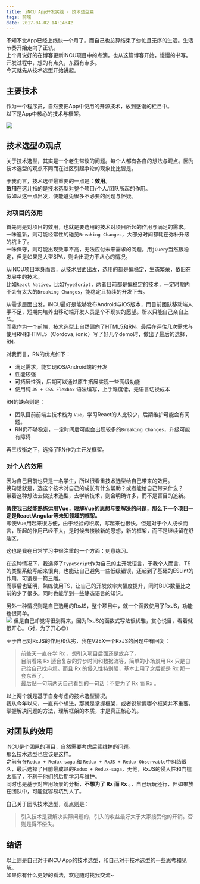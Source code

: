 ```yaml
---
title: iNCU App开发实践 - 技术选型篇
tags: 前端
date: 2017-04-02 14:14:42
---
```

不知不觉App已经上线快一个月了。而自己也总算结束了匆忙且无序的生活。生活节奏开始走向了正轨。  
上个月说好的在博客更新iNCU项目中的点滴，也从这篇博客开始，慢慢的书写。  
开发过程中，想的有点久，东西有点多。  
今天就先从技术选型开始讲起。  

## 主要技术

作为一个程序员，自然要把App中使用的开源技术，放到感谢的栏目中。  
以下是App中核心的技术与框架。  

![](//7xoxxe.com1.z0.glb.clouddn.com/2017-09-09-045758.png)

## 技术选型の观点

关于技术选型，其实是一个老生常谈的问题。每个人都有各自的想法与观点。因为技术选型的观点不同而在社区引起争论的现象比比皆是。  

于我而言，技术选型最重要的一点是：**效用**。  
**效用**在这儿指的是技术选型对整个项目/个人/团队所起的作用。  
假如从这一点出发，便能避免很多不必要的问题与怀疑。  

### 对项目的效用
首先则是对项目的效用，也就是要选用的技术对项目所起的作用与满足的需求。  
一味追新，则可能经常性的碰见`Breaking Changes`，大部分时间都耗在弥补升级的坑上了。  
一味保守，则可能出现效率不高，无法应付未来需求的问题。用`jQuery`当然很稳定，但是如果是大型SPA，则会出现力不从心的情况。  

从iNCU项目本身而言，从技术层面出发，选用的都是偏稳定，生态繁荣，依旧在发展中的技术。  
比如`React Native`，比如`TypeScript`，两者目前都是偏稳定的技术，一定时期内不会有太大的`Breaking Changes`，能稳定且持续的开发下去。  

从需求层面出发，iNCU最好是能够发布Android与iOS版本，而目前团队移动端人手不足，短期内培养出移动端开发人员是个不现实的愿望。所以只能自己亲自上阵。  
而我作为一个前端，技术选型上自然偏向了HTML5和RN。最后在评估几次需求与使用RN和HTML5（Cordova, ionic）写了好几个demo时，做出了最后的选择，RN。  


对我而言，RN的优点如下：

  - 满足需求，能实现iOS/Android端的开发
  - 性能较强
  - 可拓展性强，后期可以通过原生拓展实现一些高级功能
  - 使用纯 `JS + CSS Flexbox` 语法编写，上手难度低，无语言切换成本

RN的缺点则是：

  - 团队目前前端主技术栈为 `Vue`，学习React的人比较少，后期维护可能会有问题。
  - RN仍不够稳定，一定时间后可能会出现较多的`Breaking Changes`，升级可能有障碍


再三权衡之下，选择了RN作为主开发框架。

### 对个人的效用

因为自己目前也只是一名学生，所以很看重技术选型给自己带来的效用。  
换句话就是，选这个技术对自己的成长有什么帮助？或者能给自己带来什么？  
带着这种想法去做技术选型，去学新技术，则会明确许多，而不是盲目的追新。  

**假使我已经能熟练运用Vue，理解Vue的思想与要解决的问题，那么下一个项目一定是React/Angular等未知领域的框架。**  
即使Vue用起来很方便，由于经验的积累，写起来也很快。但是对于个人成长而言，所起的作用已经不大，是时候去接触新的思想，新的框架，而不是继续留在舒适区。  

这也是我在日常学习中很注重的一个方面：刻意练习。  

在这种情况下，我选择了`TypeScript`作为自己的主开发语言，于我个人而言，TS的类型系统写起来很爽，也能让自己避免一些低级错误，还起到了基础的ESLint的作用，可谓是一箭三雕。  
而事后也证明，熟练使用TS，让自己的开发效率大幅度提升，同时BUG数量比之前的少了很多。同时也能学到一些静态语言的知识。  

另外一种情况则是自己选用的RxJS，整个项目中，就一个函数使用了RxJS，功能也很简单。  
![](//7xoxxe.com1.z0.glb.clouddn.com/2017-09-09-045759.jpg)
但是自己却觉得很划得来，因为RxJS的函数式写法很优雅，赏心悦目，看着就很开心。（对，为了开心😊）  

至于自己对RxJS的作用和优劣，我在V2EX一个RxJS的问题中有回复：

> 前些天一直在学 Rx ，想引入项目后面还是放弃了。   
目前看来 Rx 适合复杂的异步时间和数据流等，简单的小场景用 Rx 只是自己给自己找麻烦。而且 Rx 的侵入性特别强，基本上用了之后都是 Rx 那一套东西了。   
最后贴一句前两天自己看到的一句话：不要为了 Rx 而 Rx 。  

以上两个就是基于自身考虑的技术选型情况。  
我从今年以来，一直有个想法，那就是掌握框架，或者说掌握哪个框架并不重要，掌握解决问题的方法，理解框架的本质，才是真正核心的。

## 对团队的效用

iNCU是个团队的项目，自然需要考虑后续维护的问题。  
那么技术选型也应该是这样。  
之前有在`Redux + Redux-saga` 和 `Redux + RxJS + Redux-Observable`中纠结很久，最后选择了目前最成熟的`Redux + Redux-saga`，无他，RxJS的侵入性和门槛太高了，不利于他们的后期学习与维护。  
同时也是基于对应用场景的分析，**不想为了 Rx 而 Rx 。**，自己玩玩还行，但如果放在团队中，可能就容易坑到人了。  

自己关于团队技术选型，观点则是：

> 引入技术是要解决实际问题的，引入的收益最好大于大家接受他的开销。否则是得不偿失。

## 结语

以上则是自己对于iNCU App的技术选型，和自己对于技术选型的一些思考和见解。  
如果你有什么更好的看法，欢迎随时找我交流~